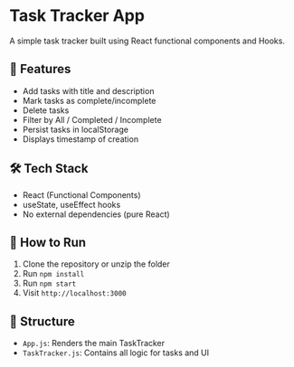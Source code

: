# Task Tracker App

A simple task tracker built using React functional components and Hooks.

## 🚀 Features

- Add tasks with title and description
- Mark tasks as complete/incomplete
- Delete tasks
- Filter by All / Completed / Incomplete
- Persist tasks in localStorage
- Displays timestamp of creation

## 🛠 Tech Stack

- React (Functional Components)
- useState, useEffect hooks
- No external dependencies (pure React)

## 🔧 How to Run

1. Clone the repository or unzip the folder
2. Run `npm install`
3. Run `npm start`
4. Visit `http://localhost:3000`

## 📁 Structure

- `App.js`: Renders the main TaskTracker
- `TaskTracker.js`: Contains all logic for tasks and UI
